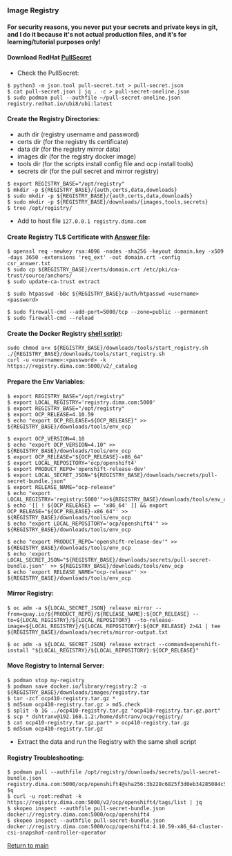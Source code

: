 ### Image Registry
#### **For security reasons, you never put your secrets and private keys in git**, and I do it because it's not actual production files, and it's for learning/tutorial purposes only!
#### Download RedHat [PullSecret](https://console.redhat.com/openshift/downloads)

- Check the PullSecret:
```
$ python3 -m json.tool pull-secret.txt > pull-secret.json
$ cat pull-secret.json | jq . -c > pull-secret-oneline.json
$ sudo podman pull --authfile ~/pull-secret-oneline.json registry.redhat.io/ubi8/ubi:latest 
```
#### Create the Registry Directories:
- auth dir (registry username and password)
- certs dir (for the registry tls certificate)
- data dir (for the registry mirror data)
- images dir (for the registry docker image)
- tools dir (for the scripts install config file and ocp install tools)
- secrets dir (for the pull secret and mirror registry)

```
$ export REGISTRY_BASE="/opt/registry"
$ mkdir -p ${REGISTRY_BASE}/{auth,certs,data,downloads}
$ sudo mkdir -p ${REGISTRY_BASE}/{auth,certs,data,downloads}
$ sudo mkdir -p ${REGISTRY_BASE}/downloads/{images,tools,secrets}
$ tree /opt/registry/
```

- Add to host file `127.0.0.1 registry.dima.com`
#### Create Registry TLS Certificate with [Answer file](opt/registry/certs/csr_answer.txt):

```
$ openssl req -newkey rsa:4096 -nodes -sha256 -keyout domain.key -x509 -days 3650 -extensions 'req_ext' -out domain.crt -config csr_answer.txt
$ sudo cp ${REGISTRY_BASE}/certs/domain.crt /etc/pki/ca-trust/source/anchors/
$ sudo update-ca-trust extract
```
```
$ sudo htpasswd -bBc ${REGISTRY_BASE}/auth/htpasswd <username> <password>
```
```
$ sudo firewall-cmd --add-port=5000/tcp --zone=public --permanent
$ sudo firewall-cmd --reload

```
#### Create the Docker Registry [shell script](opt/registry/downloads/tools/start_registry.sh):
```
sudo chmod a+x ${REGISTRY_BASE}/downloads/tools/start_registry.sh
./{REGISTRY_BASE}/downloads/tools/start_registry.sh
curl -u <username>:<password> -k https://registry.dima.com:5000/v2/_catalog
```

#### Prepare the Env Variables:
```
$ export REGISTRY_BASE="/opt/registry"
$ export LOCAL_REGISTRY='registry.dima.com:5000'
$ export REGISTRY_BASE="/opt/registry"
$ export OCP_RELEASE=4.10.59
$ echo "export OCP_RELEASE=${OCP_RELEASE}" >> ${REGISTRY_BASE}/downloads/tools/env_ocp
```
```
$ export OCP_VERSION=4.10
$ echo "export OCP_VERSION=4.10" >> ${REGISTRY_BASE}/downloads/tools/env_ocp
$ export OCP_RELEASE="${OCP_RELEASE}-x86_64"
$ export LOCAL_REPOSITORY='ocp/openshift4'
$ export PRODUCT_REPO='openshift-release-dev'
$ export LOCAL_SECRET_JSON="${REGISTRY_BASE}/downloads/secrets/pull-secret-bundle.json"
$ export RELEASE_NAME="ocp-release" 
$ echo "export LOCAL_REGISTRY='registry:5000'">>${REGISTRY_BASE}/downloads/tools/env_ocp
$ echo '[[ ! ${OCP_RELEASE} =~ 'x86_64' ]] && export OCP_RELEASE="${OCP_RELEASE}-x86_64"' >> ${REGISTRY_BASE}/downloads/tools/env_ocp
$ echo "export LOCAL_REPOSITORY='ocp/openshift4'" >> ${REGISTRY_BASE}/downloads/tools/env_ocp

$ echo "export PRODUCT_REPO='openshift-release-dev'" >> ${REGISTRY_BASE}/downloads/tools/env_ocp
$ echo 'export LOCAL_SECRET_JSON="${REGISTRY_BASE}/downloads/secrets/pull-secret-bundle.json"' >> ${REGISTRY_BASE}/downloads/tools/env_ocp
$ echo 'export RELEASE_NAME="ocp-release"' >> ${REGISTRY_BASE}/downloads/tools/env_ocp
```

#### Mirror Registry:
```
$ oc adm -a ${LOCAL_SECRET_JSON} release mirror --from=quay.io/${PRODUCT_REPO}/${RELEASE_NAME}:${OCP_RELEASE} --to=${LOCAL_REGISTRY}/${LOCAL_REPOSITORY} --to-release-image=${LOCAL_REGISTRY}/${LOCAL_REPOSITORY}:${OCP_RELEASE} 2>&1 | tee ${REGISTRY_BASE}/downloads/secrets/mirror-output.txt

$ oc adm -a ${LOCAL_SECRET_JSON} release extract --command=openshift-install "${LOCAL_REGISTRY}/${LOCAL_REPOSITORY}:${OCP_RELEASE}"
```

#### Move Registry to Internal Server:
```
$ podman stop my-registry
$ podman save docker.io/library/registry:2 -o ${REGISTRY_BASE}/downloads/images/registry.tar
$ tar -zcf ocp410-registry.tar.gz *
$ md5sum ocp410-registry.tar.gz > md5.check
$ split -b 1G ../ocp410-registry.tar.gz "ocp410-registry.tar.gz.part"
$ scp * dshtranv@192.168.1.2:/home/dshtranv/ocp/registry/
$ cat ocp410-registry.tar.gz.part* > ocp410-registry.tar.gz
$ md5sum ocp410-registry.tar.gz 
```
- Extract the data and run the Registry with the same shell script


#### Registry Troubleshooting:
```
$ podman pull --authfile /opt/registry/downloads/secrets/pull-secret-bundle.json  registry.dima.com:5000/ocp/openshift4@sha256:3b228c6825f3d0eb34285084c538801d52fa24dce1db87293e8cc9accd83aaa1
$q
$ curl -u root:redhat -k https://registry.dima.com:5000/v2/ocp/openshift4/tags/list | jq
$ skopeo inspect --authfile pull-secret-bundle.json  docker://registry.dima.com:5000/ocp/openshift4
$ skopeo inspect --authfile pull-secret-bundle.json  docker://registry.dima.com:5000/ocp/openshift4:4.10.59-x86_64-cluster-csi-snapshot-controller-operator
```

[Return to main](../README.md)
